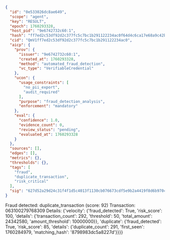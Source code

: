 ```json
{
  "id": "0e533026dc8ae649",
  "scope": "agent",
  "key": "RESULT",
  "epoch": 1760293328,
  "host_pid": "9e6742732c60:1",
  "hash": "ff7ed2c53df92d2c377fc5c7bc1b291122234ac0f64d4c6ca17e68a9c42b7713",
  "cid": "QmV1ff7ed2c53df92d2c377fc5c7bc1b291122234ac0",
  "aicp": {
    "prov": {
      "issuer": "9e6742732c60:1",
      "created_at": 1760293328,
      "method": "automated_fraud_detection",
      "vc_type": "VerifiableCredential"
    },
    "ucon": {
      "usage_constraints": [
        "no_pii_export",
        "audit_required"
      ],
      "purpose": "fraud_detection_analysis",
      "enforcement": "mandatory"
    },
    "eval": {
      "confidence": 1.0,
      "evidence_count": 0,
      "review_status": "pending",
      "evaluated_at": 1760293328
    }
  },
  "sources": [],
  "edges": [],
  "metrics": {},
  "thresholds": {},
  "tags": [
    "fraud",
    "duplicate_transaction",
    "risk_critical"
  ],
  "sig": "627d52a29d24c31f4f1d5c4013f1130cb076673cdf5e9b2a4419f8d6b970cd15"
}
```

Fraud detected: duplicate_transaction (score: 92)
Transaction: 063100279768309
Details: {'velocity': {'fraud_detected': True, 'risk_score': 100, 'details': {'transaction_count': 292, 'threshold': 50, 'total_amount': 24342580, 'amount_threshold': 10000000}}, 'duplicate': {'fraud_detected': True, 'risk_score': 85, 'details': {'duplicate_count': 291, 'first_seen': 1760284979, 'matching_hash': '8798983dc5a8227d'}}}}